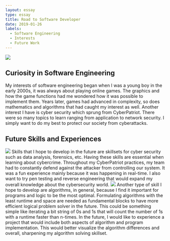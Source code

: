 ```yaml
---
layout: essay
type: essay
title: Road to Software Developer
date: 2019-01-26
labels: 
  - Software Engineering
  - Interests
  - Future Work
---
```



<img class="ui medium left rounded floated image" src="../images/SoftwareDev.png">

## Curiosity in Software Engineering

My interests of software engineering began when I was a young boy in the early 2000s, it was always about playing online games. The graphics and how the game functions had me wondered how it was possible to implement them. Years later, games had advanced in complexity, so does mathematics and algorithms that had caught my interest as well. Another interest I have is cyber security which sprung from CyberPatriot. There were so many topics to learn ranging from application to network security. I simply want to do my best to protect our society from cyberattacks. 



## Future Skills and Experiences

<img class="ui small right rounded floated image" src="../images/Security.png">
Skills that I hope to develop in the future are skillsets for cyber security such as data analysis, forensics, etc. Having these skills are essential when learning about cybercrime. Throughout my CyberPatriot practices, my team had to constantly defend against the attacker from controlling our system. It was a fun experience mainly because it was happening in real-time. I also want to try pen testing and reverse engineering that would expand my overall knowledge about the cybersecurity world.

<img class="ui small left rounded floated image" src="../images/Algorithm.png">
Another type of skill I hope to develop are algorithms, in general, because I find it important for  programs and logic to be the most optimal. Formulating algorithms with the least runtime and space are needed as fundamental blocks to have more efficient logical problem solver in the future. This could be something simple like iterating a bit string of 0s and 1s that will count the number of 1s with a runtime faster than n-times. In the future, I would like to experience a project that would include both aspects of algorithm and program implementation. This would better visualize the algorithm differences and overall, sharpening my algorithm solving skillset. 


